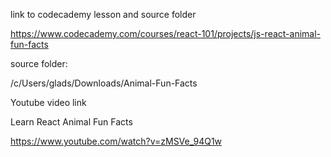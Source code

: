 link to codecademy lesson and source folder

https://www.codecademy.com/courses/react-101/projects/js-react-animal-fun-facts

source folder:

/c/Users/glads/Downloads/Animal-Fun-Facts


Youtube video link

Learn React Animal Fun Facts

https://www.youtube.com/watch?v=zMSVe_94Q1w
